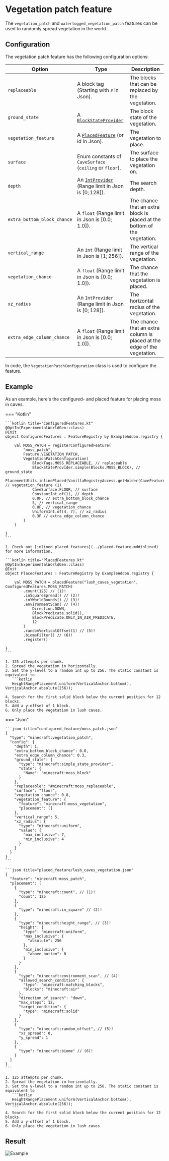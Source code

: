 # Vegetation patch feature

The `vegetation_patch` and `waterlogged_vegetation_patch` features can be used to randomly spread vegetation in the world.

## Configuration

The vegetation patch feature has the following configuration options:

| Option                      | Type                                                                                               | Description                                                               |
|-----------------------------|----------------------------------------------------------------------------------------------------|---------------------------------------------------------------------------|
| `replaceable`               | A block tag (Starting with `#` in Json).                                                           | The blocks that can be replaced by the vegetation.                        |
| `ground_state`              | A [`BlockStateProvider`](../../block-state-provider.md)                                            | The block state of the vegetation.                                        |
| `vegetation_feature`        | A [`PlacedFeature`](../placed-feature.md) (or id in Json).                                         | The vegetation to place.                                                  |
| `surface`                   | Enum constants of `CaveSurface` (`ceiling` or `floor`).                                            | The surface to place the vegetation on.                                   |
| `depth`                     | An [`IntProvider`](../../types/number-provider.md#intprovider) (Range limit in Json is $[0;128]$). | The search depth.                                                         |
| `extra_bottom_block_chance` | A `float` (Range limit in Json is $[0.0;1.0]$).                                                    | The chance that an extra block is placed at the bottom of the vegetation. |
| `vertical_range`            | An `int` (Range limit in Json is $[1;256]$).                                                       | The vertical range of the vegetation.                                     |
| `vegetation_chance`         | A `float` (Range limit in Json is $[0.0;1.0]$).                                                    | The chance that the vegetation is placed.                                 |
| `xz_radius`                 | An `IntProvider` (Range limit in Json is $[0;128]$).                                               | The horizontal radius of the vegetation.                                  |
| `extra_edge_column_chance`  | A `float` (Range limit in Json is $[0.0;1.0]$).                                                    | The chance that an extra column is placed at the edge of the vegetation.  |

In code, the `VegetationPatchConfiguration` class is used to configure the feature.

## Example

As an example, here's the configured- and placed feature for placing moss in caves.

=== "Kotlin"

    ```kotlin title="ConfiguredFeatures.kt"
    @OptIn(ExperimentalWorldGen::class)
    @Init
    object ConfiguredFeatures : FeatureRegistry by ExampleAddon.registry {
    
        val MOSS_PATCH = registerConfiguredFeature(
            "moss_patch",
            Feature.VEGETATION_PATCH,
            VegetationPatchConfiguration(
                BlockTags.MOSS_REPLACEABLE, // replaceable
                BlockStateProvider.simple(Blocks.MOSS_BLOCK), // ground_state
                PlacementUtils.inlinePlaced(VanillaRegistryAccess.getHolder(CaveFeatures.MOSS_VEGETATION)), // vegetation_feature (1)
                CaveSurface.FLOOR, // surface
                ConstantInt.of(1), // depth
                0.0F, // extra_bottom_block_chance
                5, // vertical_range
                0.8F, // vegetation_chance
                UniformInt.of(4, 7), // xz_radius
                0.3F // extra_edge_column_chance
            )
        )
    
    }
    ```

    1. Check out [inlined placed features](../placed-feature.md#inlined) for more information.

    ```kotlin title="PlacedFeatures.kt"
    @OptIn(ExperimentalWorldGen::class)
    @Init
    object PlacedFeatures : FeatureRegistry by ExampleAddon.registry {
    
        val MOSS_PATCH = placedFeature("lush_caves_vegetation", ConfiguredFeatures.MOSS_PATCH)
            .count(125) // (1)!
            .inSquareSpread() // (2)!
            .inYWorldBounds() // (3)!
            .environmentScan( // (4)!
                Direction.DOWN,
                BlockPredicate.solid(),
                BlockPredicate.ONLY_IN_AIR_PREDICATE,
                12
            )
            .randomVerticalOffset(1) // (5)!
            .biomeFilter() // (6)!
            .register()
    
    }
    ```
    
    1. 125 attempts per chunk.
    2. Spread the vegetation in horizontally.
    3. Set the y-level to a random int up to 256. The static constant is equivalent to
       ```kotlin
       HeightRangePlacement.uniform(VerticalAnchor.bottom(), VerticalAnchor.absolute(256));
       ```
    4. Search for the first solid block below the current position for 12 blocks.
    5. Add a y-offset of 1 block.
    6. Only place the vegetation in lush caves.

=== "Json"

    ```json title="configured_feature/moss_patch.json"
    {
      "type": "minecraft:vegetation_patch",
      "config": {
        "depth": 1,
        "extra_bottom_block_chance": 0.0,
        "extra_edge_column_chance": 0.3,
        "ground_state": {
          "type": "minecraft:simple_state_provider",
          "state": {
            "Name": "minecraft:moss_block"
          }
        },
        "replaceable": "#minecraft:moss_replaceable",
        "surface": "floor",
        "vegetation_chance": 0.8,
        "vegetation_feature": {
          "feature": "minecraft:moss_vegetation",
          "placement": []
        },
        "vertical_range": 5,
        "xz_radius": {
          "type": "minecraft:uniform",
          "value": {
            "max_inclusive": 7,
            "min_inclusive": 4
          }
        }
      }
    }
    ```
    
    ```json title="placed_feature/lush_caves_vegetation.json"
    {
      "feature": "minecraft:moss_patch",
      "placement": [
        {
          "type": "minecraft:count", // (1)!
          "count": 125
        },
        {
          "type": "minecraft:in_square" // (2)!
        },
        {
          "type": "minecraft:height_range", // (3)!
          "height": {
            "type": "minecraft:uniform",
            "max_inclusive": {
              "absolute": 256
            },
            "min_inclusive": {
              "above_bottom": 0
            }
          }
        },
        {
          "type": "minecraft:environment_scan", // (4)!
          "allowed_search_condition": {
            "type": "minecraft:matching_blocks",
            "blocks": "minecraft:air"
          },
          "direction_of_search": "down",
          "max_steps": 12,
          "target_condition": {
            "type": "minecraft:solid"
          }
        },
        {
          "type": "minecraft:random_offset", // (5)!
          "xz_spread": 0,
          "y_spread": 1
        },
        {
          "type": "minecraft:biome" // (6)!
        }
      ]
    }
    ```

    1. 125 attempts per chunk.
    2. Spread the vegetation in horizontally.
    3. Set the y-level to a random int up to 256. The static constant is equivalent to
       ```kotlin
       HeightRangePlacement.uniform(VerticalAnchor.bottom(), VerticalAnchor.absolute(256));
       ```
    4. Search for the first solid block below the current position for 12 blocks.
    5. Add a y-offset of 1 block.
    6. Only place the vegetation in lush caves.

## Result

![Example](https://i.imgur.com/2yU5aVp.png)